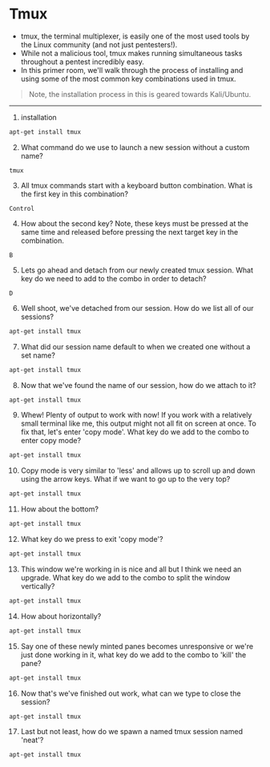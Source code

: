 # Tmux

* tmux, the terminal multiplexer, is easily one of the most used tools by the Linux community (and not just pentesters!).
* While not a malicious tool, tmux makes running simultaneous tasks throughout a pentest incredibly easy.
* In this primer room, we'll walk through the process of installing and using some of the most common key combinations used in tmux.

> Note, the installation process in this is geared towards Kali/Ubuntu.

---

1. installation

```bash
apt-get install tmux
```

2. What command do we use to launch a new session without a custom name?

```
tmux
```

3. All tmux commands start with a keyboard button combination. What is the first key in this combination?

```
Control
```

4. How about the second key? Note, these keys must be pressed at the same time and released before pressing the next target key in the combination. 

```
B
```

5. Lets go ahead and detach from our newly created tmux session. What key do we need to add to the combo in order to detach?

```
D
```

6. Well shoot, we've detached from our session. How do we list all of our sessions?

```bash
apt-get install tmux
```

7. What did our session name default to when we created one without a set name?

```bash
apt-get install tmux
```

8. Now that we've found the name of our session, how do we attach to it?

```bash
apt-get install tmux
```

9. Whew! Plenty of output to work with now! If you work with a relatively small terminal like me, this output might not all fit on screen at once. To fix that, let's enter 'copy mode'. What key do we add to the combo to enter copy mode?

```bash
apt-get install tmux
```

10. Copy mode is very similar to 'less' and allows up to scroll up and down using the arrow keys. What if we want to go up to the very top?

```bash
apt-get install tmux
```

11. How about the bottom?

```bash
apt-get install tmux
```

12. What key do we press to exit 'copy mode'?

```bash
apt-get install tmux
```

13. This window we're working in is nice and all but I think we need an upgrade. What key do we add to the combo to split the window vertically?

```bash
apt-get install tmux
```

14. How about horizontally?

```bash
apt-get install tmux
```

15. Say one of these newly minted panes becomes unresponsive or we're just done working in it, what key do we add to the combo to 'kill' the pane?

```bash
apt-get install tmux
```
16. Now that's we've finished out work, what can we type to close the session?

```bash
apt-get install tmux
```

17. Last but not least, how do we spawn a named tmux session named 'neat'?

```bash
apt-get install tmux
```

